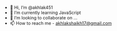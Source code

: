- 👋 Hi, I’m @akhlak451
- 🌱 I’m currently learning JavaScript
- 💞️ I’m looking to collaborate on ...
- 📫 How to reach me - akhlakshaikh17@gmail.com

<!---
akhlak451/akhlak451 is a ✨ special ✨ repository because its `README.md` (this file) appears on your GitHub profile.
You can click the Preview link to take a look at your changes.
--->
